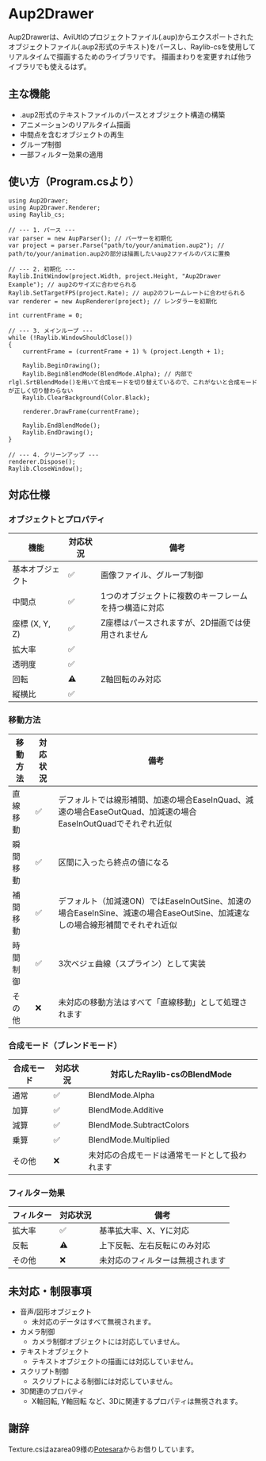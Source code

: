 # Aup2Drawer
Aup2Drawerは、AviUtlのプロジェクトファイル(.aup)からエクスポートされたオブジェクトファイル(.aup2形式のテキスト)をパースし、Raylib-csを使用してリアルタイムで描画するためのライブラリです。
描画まわりを変更すれば他ライブラリでも使えるはず。
## 主な機能
* .aup2形式のテキストファイルのパースとオブジェクト構造の構築
* アニメーションのリアルタイム描画
* 中間点を含むオブジェクトの再生
* グループ制御
* 一部フィルター効果の適用
## 使い方（Program.csより）
```
using Aup2Drawer;
using Aup2Drawer.Renderer;
using Raylib_cs;

// --- 1. パース ---
var parser = new AupParser(); // パーサーを初期化
var project = parser.Parse("path/to/your/animation.aup2"); // path/to/your/animation.aup2の部分は描画したいaup2ファイルのパスに置換

// --- 2. 初期化 ---
Raylib.InitWindow(project.Width, project.Height, "Aup2Drawer Example"); // aup2のサイズに合わせられる
Raylib.SetTargetFPS(project.Rate); // aup2のフレームレートに合わせられる
var renderer = new AupRenderer(project); // レンダラーを初期化

int currentFrame = 0;

// --- 3. メインループ ---
while (!Raylib.WindowShouldClose())
{
    currentFrame = (currentFrame + 1) % (project.Length + 1);

    Raylib.BeginDrawing();
    Raylib.BeginBlendMode(BlendMode.Alpha); // 内部でrlgl.SrtBlendMode()を用いて合成モードを切り替えているので、これがないと合成モードが正しく切り替わらない
    Raylib.ClearBackground(Color.Black);

    renderer.DrawFrame(currentFrame);

    Raylib.EndBlendMode();
    Raylib.EndDrawing();
}

// --- 4. クリーンアップ ---
renderer.Dispose();
Raylib.CloseWindow();
```
## 対応仕様
### オブジェクトとプロパティ
機能 | 対応状況 | 備考
--- | --- | ---
基本オブジェクト | ✅ | 画像ファイル、グループ制御
中間点 | ✅ | 1つのオブジェクトに複数のキーフレームを持つ構造に対応
座標 (X, Y, Z) | ✅ | Z座標はパースされますが、2D描画では使用されません
拡大率 | ✅ | 
透明度 | ✅ | 
回転 | ⚠️ | Z軸回転のみ対応
縦横比 | ✅ | 
### 移動方法
移動方法 | 対応状況 | 備考
--- | --- | ---
直線移動 | ✅ | デフォルトでは線形補間、加速の場合EaseInQuad、減速の場合EaseOutQuad、加減速の場合EaseInOutQuadでそれぞれ近似
瞬間移動 | ✅ | 区間に入ったら終点の値になる
補間移動 | ✅ | デフォルト（加減速ON）ではEaseInOutSine、加速の場合EaseInSine、減速の場合EaseOutSine、加減速なしの場合線形補間でそれぞれ近似
時間制御 | ✅ | 3次ベジェ曲線（スプライン）として実装
その他	 | ❌ | 未対応の移動方法はすべて「直線移動」として処理されます
### 合成モード（ブレンドモード）
合成モード | 対応状況 | 対応したRaylib-csのBlendMode
--- | --- | ---
通常 | ✅ | BlendMode.Alpha
加算 | ✅ | BlendMode.Additive
減算 | ✅ | BlendMode.SubtractColors
乗算 | ✅ | BlendMode.Multiplied
その他 | ❌ | 未対応の合成モードは通常モードとして扱われます
### フィルター効果
フィルター | 対応状況 | 備考
--- | --- | ---
拡大率 | ✅ | 基準拡大率、X、Yに対応
反転 | ⚠️ | 上下反転、左右反転にのみ対応
その他 | ❌ | 未対応のフィルターは無視されます
## 未対応・制限事項
* 音声/図形オブジェクト
  * 未対応のデータはすべて無視されます。
* カメラ制御
  * カメラ制御オブジェクトには対応していません。
* テキストオブジェクト
  * テキストオブジェクトの描画には対応していません。
* スクリプト制御
  * スクリプトによる制御には対応していません。
* 3D関連のプロパティ
  * X軸回転, Y軸回転 など、3Dに関連するプロパティは無視されます。
## 謝辞
Texture.csはazarea09様の[Potesara](https://github.com/azarea09/Potesara/blob/master/Texture.cs)からお借りしています。